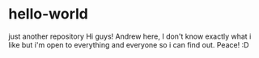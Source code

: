 # hello-world
just another repository
Hi guys!
Andrew here, I don't know exactly what i like but i'm open to everything and everyone so i can find out.
Peace! :D
